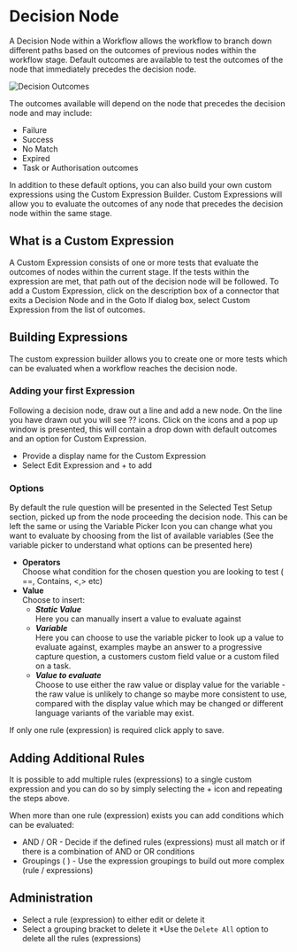 # Decision Node
A Decision Node within a Workflow allows the workflow to branch down different paths based on the outcomes of previous nodes within the workflow stage. Default outcomes are available to test the outcomes of the node that immediately precedes the decision node.

![Decision Outcomes](_books/servicemanager-config/customize/workflows/images/workflow-decision.png)

The outcomes available will depend on the node that precedes the decision node and may include:
* Failure
* Success
* No Match
* Expired
* Task or Authorisation outcomes

In addition to these default options, you can also build your own custom expressions using the Custom Expression Builder. Custom Expressions will allow you to evaluate the outcomes of any node that precedes the decision node within the same stage.

## What is a Custom Expression
A Custom Expression consists of one or more tests that evaluate the outcomes of nodes within the current stage. If the tests within the expression are met, that path out of the decision node will be followed. To add a Custom Expression, click on the description box of a connector that exits a Decision Node and in the Goto If dialog box, select Custom Expression from the list of outcomes.

## Building Expressions
The custom expression builder allows you to create one or more tests which can be evaluated when a workflow reaches the decision node.

### Adding your first Expression
Following a decision node, draw out a line and add a new node. On the line you have drawn out you will see ?? icons. Click on the icons and a pop up window is presented, this will contain a drop down with default outcomes and an option for Custom Expression.
* Provide a display name for the Custom Expression
* Select Edit Expression and + to add

### Options
By default the rule question will be presented in the Selected Test Setup section, picked up from the node proceeding the decision node. This can be left the same or using the Variable Picker Icon you can change what you want to evaluate by choosing from the list of available variables (See the variable picker to understand what options can be presented here)
* **Operators**<br>Choose what condition for the chosen question you are looking to test ( ==, Contains, <,> etc)
* **Value**<br>Choose to insert:
    * ***Static Value***<br>Here you can manually insert a value to evaluate against
    * ***Variable***<br>Here you can choose to use the variable picker to look up a value to evaluate against, examples maybe an answer to a progressive capture question, a customers custom field value or a custom filed on a task.
    * ***Value to evaluate***<br>Choose to use either the raw value or display value for the variable - the raw value is unlikely to change so maybe more consistent to use, compared with the display value which may be changed or different language variants of the variable may exist.

If only one rule (expression) is required click apply to save.

## Adding Additional Rules
It is possible to add multiple rules (expressions) to a single custom expression and you can do so by simply selecting the + icon and repeating the steps above.

When more than one rule (expression) exists you can add conditions which can be evaluated:
* AND / OR - Decide if the defined rules (expressions) must all match or if there is a combination of AND or OR conditions
* Groupings ( ) - Use the expression groupings to build out more complex (rule / expressions)

## Administration
* Select a rule (expression) to either edit or delete it
* Select a grouping bracket to delete it
*Use the `Delete All` option to delete all the rules (expressions)